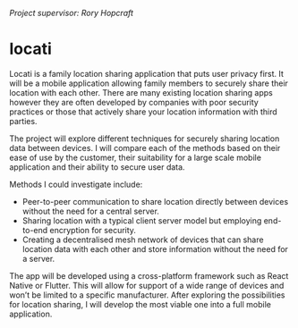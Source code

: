 *Project supervisor: Rory Hopcraft*
# locati
Locati is a family location sharing application that puts user privacy first. It will be a mobile application allowing family members to securely share their location with each other. There are many existing location sharing apps however they are often developed by companies with poor security practices or those that actively share your location information with third parties.

The project will explore different techniques for securely sharing location data between devices. I will compare each of the methods based on their ease of use by the customer, their suitability for a large scale mobile application and their ability to secure user data.

Methods I could investigate include:
- Peer-to-peer communication to share location directly between devices without the need for a central server.
- Sharing location with a typical client server model but employing end-to-end encryption for security.
- Creating a decentralised mesh network of devices that can share location data with each other and store information without the need for a server.


The app will be developed using a cross-platform framework such as React Native or Flutter. This will allow for support of a wide range of devices and won’t be limited to a specific manufacturer. After exploring the possibilities for location sharing, I will develop the most viable one into a full mobile application.
